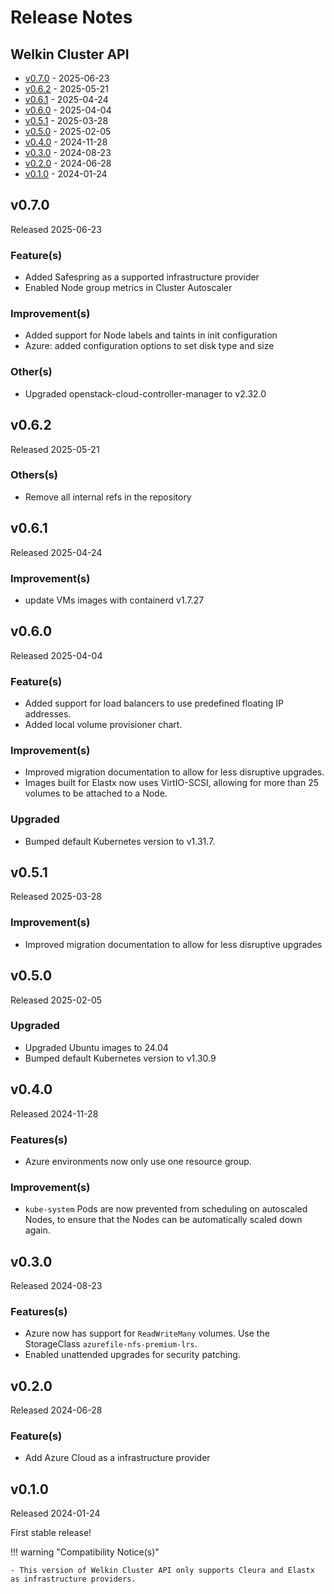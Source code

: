 # Release Notes

## Welkin Cluster API

<!-- BEGIN TOC -->

- [v0.7.0](#v070) - 2025-06-23
- [v0.6.2](#v062) - 2025-05-21
- [v0.6.1](#v061) - 2025-04-24
- [v0.6.0](#v060) - 2025-04-04
- [v0.5.1](#v051) - 2025-03-28
- [v0.5.0](#v050) - 2025-02-05
- [v0.4.0](#v040) - 2024-11-28
- [v0.3.0](#v030) - 2024-08-23
- [v0.2.0](#v020) - 2024-06-28
- [v0.1.0](#v010) - 2024-01-24
<!-- END TOC -->

## v0.7.0

Released 2025-06-23

### Feature(s)

- Added Safespring as a supported infrastructure provider
- Enabled Node group metrics in Cluster Autoscaler

### Improvement(s)

- Added support for Node labels and taints in init configuration
- Azure: added configuration options to set disk type and size

### Other(s)

- Upgraded openstack-cloud-controller-manager to v2.32.0

## v0.6.2

Released 2025-05-21

### Others(s)

- Remove all internal refs in the repository

## v0.6.1

Released 2025-04-24

### Improvement(s)

- update VMs images with containerd v1.7.27

## v0.6.0

Released 2025-04-04

### Feature(s)

- Added support for load balancers to use predefined floating IP addresses.
- Added local volume provisioner chart.

### Improvement(s)

- Improved migration documentation to allow for less disruptive upgrades.
- Images built for Elastx now uses VirtIO-SCSI, allowing for more than 25 volumes to be attached to a Node.

### Upgraded

- Bumped default Kubernetes version to v1.31.7.

## v0.5.1

Released 2025-03-28

### Improvement(s)

- Improved migration documentation to allow for less disruptive upgrades

## v0.5.0

Released 2025-02-05

### Upgraded

- Upgraded Ubuntu images to 24.04
- Bumped default Kubernetes version to v1.30.9

## v0.4.0

Released 2024-11-28

### Features(s)

- Azure environments now only use one resource group.

### Improvement(s)

- `kube-system` Pods are now prevented from scheduling on autoscaled Nodes, to ensure that the Nodes can be automatically scaled down again.

## v0.3.0

Released 2024-08-23

### Features(s)

- Azure now has support for `ReadWriteMany` volumes. Use the StorageClass `azurefile-nfs-premium-lrs`.
- Enabled unattended upgrades for security patching.

## v0.2.0

Released 2024-06-28

### Feature(s)

- Add Azure Cloud as a infrastructure provider

## v0.1.0

Released 2024-01-24

First stable release!

!!! warning "Compatibility Notice(s)"

    - This version of Welkin Cluster API only supports Cleura and Elastx as infrastructure providers.
